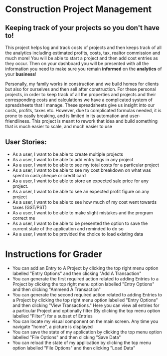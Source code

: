 # Construction Project Management 

## Keeping track of your projects so you don't have to!

This project helps log and track costs of projects and then 
keeps track of all the analytics including estimated profits,
costs, tax, realtor commission and much more! You will be able
to start a project and then add cost entries as they occur. 
Then on your dashboard you will be presented with all the 
information you need to make sure you remain **informed** on the 
**analytics** of your **business**!

Personally, my family works in construction and we 
build homes for clients but also for ourselves and then sell after construction. For these personal projects, in order to keep 
track of all the properties and projects and their 
corresponding costs and calculations we have a complicated 
system of spreadsheets that I manage. These spreadsheets 
give us insight into our costs, profits, taxes etc. 
However, due to complicated formulas needed, it is prone 
to easily breaking, and is limited in its automation and 
user-friendliness. This project is meant to rework that idea
and build something that is much easier to scale, and much easier
to use 
## User Stories:

- As a user, I want to be able to create multiple projects
- As a user, I want to be able to add entry logs in any project
- As a user, I want to be able to see my total costs for a particular project
- As a user, I want to be able to see my cost breakdown on what was spent in cash,cheque or credit card
- As a user, I want to be able to store an expected sale price for any project.
- As a user, I want to be able to see an expected profit figure on any project
- As a user, I want to be able to see how much of my cost went towards taxes (GST/PST)
- As a user, I want to be able to make slight mistakes and the program correct me
- As a user, I want to be able to be presented the option to save the current state of the application and reminded to 
do so
- As a user, I want to be provided the choice to load existing data

# Instructions for Grader

- You can add an Entry to A Project by clicking the top right menu option labelled "Entry Options" and then clicking 
   "Add A Transaction"
- You can generate the first required action related to adding Entries to a Project by clicking the top right menu option 
labelled "Entry Options" and then clicking
  "Ammend A Transaction"
- You can generate the second required action related to adding Entries to a Project by clicking the top right menu option
labelled "Entry Options" and then clicking "View Transactions." Here you can view all entries for a particular Project 
and optionally filter (By clicking the top menu option labelled "Filter") for a subset of Entries
- You can locate my visual component on the main screen. Any time you navigate "home", a picture is displayed
- You can save the state of my application by clicking the top menu option labelled "File Options" and then clicking 
"Save Data"
- You can reload the state of my application by clicking the top menu option labelled "File Options" and then clicking
  "Load Data"